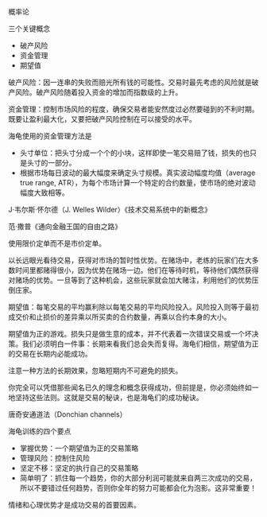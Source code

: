 概率论

三个关键概念
+ 破产风险
+ 资金管理
+ 期望值

破产风险：因一连串的失败而赔光所有钱的可能性。交易时最先考虑的风险就是破产风险。破产风险随着投入资金的增加而指数级的上升。

资金管理：控制市场风险的程度，确保交易者能安然度过必然要碰到的不利时期。既要让盈利最大化，又要把破产风险控制在可以接受的水平。

海龟使用的资金管理方法是
+ 头寸单位：把头寸分成一个个的小块，这样即使一笔交易赔了钱，损失的也只是头寸的一部分。
+ 根据市场每日波动的最大幅度来确定头寸规模。真实波动幅度均值（average true range, ATR），为每个市场计算一个特定的合约数量，使市场的绝对波动幅度大致相等。

J·韦尔斯·怀尔德（J. Welles Wilder）《技术交易系统中的新概念》

范·撒普《通向金融王国的自由之路》

使用限价定单而不是市价定单。

以长远眼光看待交易，获得对市场的暂时性优势。在赌场中，老练的玩家们在大多数时间里都赌得很小，因为优势在赌场一边。他们在等待时机，等待他们偶然获得对赌场的优势。一旦等到了这种机会，这些玩家就会加大赌注，利用他们的优势压倒庄家。

期望值：每笔交易的平均赢利除以每笔交易的平均风险投入。风险投入则等于最初成交价和止损价的差异乘以所买卖的合约数量，再乘以合约本身的大小。

期望值为正的游戏。损失只是做生意的成本，并不代表着一次错误交易或一个坏决策。我们必须明白一件事：长期来看我们总会失而复得。海龟们相信，期望值为正的交易在长期内必能成功。

注意一种方法的长期效果，忽略短期内不可避免的损失。


你完全可以凭借那些闻名已久的理念和概念获得成功，但前提是，你必须始终如一地坚持这些法则。这就是交易的秘诀，也是海龟们的成功秘诀。

唐奇安通道法（Donchian channels）

海龟训练的四个要点
+ 掌握优势：一个期望值为正的交易策略
+ 管理风险：控制住风险
+ 坚定不移：坚定的执行自己的交易策略
+ 简单明了：抓住每一个趋势，你的大部分利润可能就来自两三次成功的交易，所以不要错过任何趋势，否则你全年的努力可能都会化为泡影。这非常重要！

情绪和心理优势才是成功交易的首要因素。






